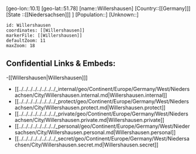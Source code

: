 ﻿---
location: [51.78,10.1]
mapzoom: [7,12] 
mapmarker: city 
type: City
tags:
- geo/City


SpocWebEntityId: 35621
isDeleted: false
confidential: public

---
[geo-lon::10.1]
[geo-lat::51.78]
[name::Willershausen]
[Country::[[Germany]]]
[State ::[[Niedersachsen]]] ]
[Population::]
[Unknown::]


```leaflet
id: Willershausen
coordinates: [[Willershausen]]
markerFile: [[Willershausen]]
defaultZoom: 11 
maxZoom: 18
```


## Confidential Links & Embeds: 
-[[Willershausen|Willershausen]]] 
- [[../../../../../../../../_internal/geo/Continent/Europe/Germany/West/Niedersachsen/City/Willershausen.internal.md|Willershausen.internal]] 
- [[../../../../../../../../_protect/geo/Continent/Europe/Germany/West/Niedersachsen/City/Willershausen.protect.md|Willershausen.protect]] 
- [[../../../../../../../../_private/geo/Continent/Europe/Germany/West/Niedersachsen/City/Willershausen.private.md|Willershausen.private]] 
- [[../../../../../../../../_personal/geo/Continent/Europe/Germany/West/Niedersachsen/City/Willershausen.personal.md|Willershausen.personal]] 
- [[../../../../../../../../_secret/geo/Continent/Europe/Germany/West/Niedersachsen/City/Willershausen.secret.md|Willershausen.secret]] 
